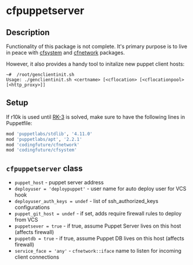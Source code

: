 # cfpuppetserver

## Description

Functionality of this package is not complete. It's primary purpose is to live in peace
with [cfsystem][] and [cfnetwork][] packages.

However, it also provides a handy tool to initalize new puppet client hosts:

```
~#  /root/genclientinit.sh 
Usage: ./genclientinit.sh <certname> [<cflocation> [<cflocationpool> [<http_proxy>]]
```

## Setup

If r10k is used until [RK-3](https://tickets.puppetlabs.com/browse/RK-3) is solved, make
sure to have the following lines in Puppetfile:

```ruby
mod 'puppetlabs/stdlib', '4.11.0'
mod 'puppetlabs/apt', '2.2.1'
mod 'codingfuture/cfnetwork'
mod 'codingfuture/cfsystem'
```

## `cfpuppetserver` class

* `puppet_host` - puppet server address
* `deployuser = 'deploypuppet'` - user name for auto deploy user for VCS hook
* `deployuser_auth_keys = undef` - list of ssh_authorized_keys configurations
* `puppet_git_host = undef` - if set, adds require firewall rules to deploy from VCS
* `puppetsever = true` - if true, assume Puppet Server lives on this host (affects firewall)
* `puppetdb = true` - if true, assume Puppet DB lives on this host (affects firewall)
* `service_face = 'any'` - `cfnetwork::iface` name to listen for incoming client connections


[cfnetwork]: https://github.com/codingfuture/puppet-cfnetwork
[cfsystem]: https://github.com/codingfuture/puppet-cfsystem
